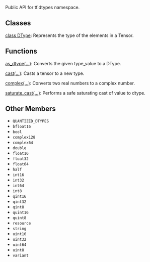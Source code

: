 
Public API for tf.dtypes namespace.
## Classes
[class DType](https://www.tensorflow.org/api_docs/python/tf/dtypes/DType): Represents the type of the elements in a Tensor.

## Functions
[as_dtype(...)](https://www.tensorflow.org/api_docs/python/tf/dtypes/as_dtype): Converts the given type_value to a DType.

[cast(...)](https://www.tensorflow.org/api_docs/python/tf/dtypes/cast): Casts a tensor to a new type.

[complex(...)](https://www.tensorflow.org/api_docs/python/tf/dtypes/complex): Converts two real numbers to a complex number.

[saturate_cast(...)](https://www.tensorflow.org/api_docs/python/tf/dtypes/saturate_cast): Performs a safe saturating cast of value to dtype.

## Other Members
- `QUANTIZED_DTYPES`
- `bfloat16`
- `bool`
- `complex128`
- `complex64`
- `double`
- `float16`
- `float32`
- `float64`
- `half`
- `int16`
- `int32`
- `int64`
- `int8`
- `qint16`
- `qint32`
- `qint8`
- `quint16`
- `quint8`
- `resource`
- `string`
- `uint16`
- `uint32`
- `uint64`
- `uint8`
- `variant`
